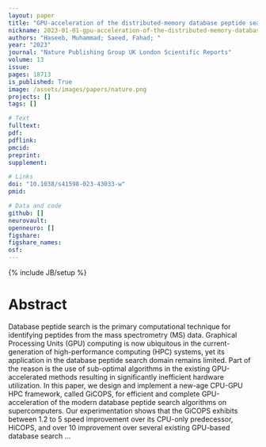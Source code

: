 ```yaml
---
layout: paper
title: "GPU-acceleration of the distributed-memory database peptide search of mass spectrometry data"
nickname: 2023-01-01-gpu-acceleration-of-the-distributed-memory-database-peptide-search-of-mass-spectrometry-data
authors: "Haseeb, Muhammad; Saeed, Fahad; "
year: "2023"
journal: "Nature Publishing Group UK London Scientific Reports"
volume: 13
issue:
pages: 18713
is_published: True
image: /assets/images/papers/nature.png
projects: []
tags: []

# Text
fulltext:
pdf:
pdflink:
pmcid:
preprint: 
supplement:

# Links
doi: "10.1038/s41598-023-43033-w"
pmid:

# Data and code
github: []
neurovault:
openneuro: []
figshare:
figshare_names:
osf:
---
```

{% include JB/setup %}

# Abstract

Database peptide search is the primary computational technique for identifying peptides from the mass spectrometry (MS) data. Graphical Processing Units (GPU) computing is now ubiquitous in the current-generation of high-performance computing (HPC) systems, yet its application in the database peptide search domain remains limited. Part of the reason is the use of sub-optimal algorithms in the existing GPU-accelerated methods resulting in significantly inefficient hardware utilization. In this paper, we design and implement a new-age CPU-GPU HPC framework, called GiCOPS, for efficient and complete GPU-acceleration of the modern database peptide search algorithms on supercomputers. Our experimentation shows that the GiCOPS exhibits between 1.2 to 5 speed improvement over its CPU-only predecessor, HiCOPS, and over 10 improvement over several existing GPU-based database search …
